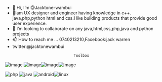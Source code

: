 - 👋 Hi, I’m @Jacktone-wambui
- 👀Iam UX designer and engineer having knowledge in c++. java,php,python html and css.I like building products that provide good user experience.
- 💞️ I’m looking to collaborate on any java,html,css,php,java and python projects
- 📫 How to reach me ... 0740213210,Facebook:jack warren
- twitter:@jacktonewambui
<!---
Jacktone-wambui/Jacktone-wambui is a ✨ special ✨ repository because its `README.md` (this file) appears on your GitHub profile.
You can click the Preview link to take a look at your changes.
--->
                                   Toolbox
![image](https://user-images.githubusercontent.com/91588670/176033861-3644dd32-5293-43aa-89b9-e599f29032b1.png) ![image](https://user-images.githubusercontent.com/91588670/176034136-07cbf737-a77e-4582-a35c-9ec5a2f9f922.png)![image](https://user-images.githubusercontent.com/91588670/176034464-ab2ad0db-1a41-49bf-9a9d-a3b81d1a3feb.png)![image](https://user-images.githubusercontent.com/91588670/176034577-6a64b015-e769-40f7-ad1d-490068f1253b.png)

![php](https://user-images.githubusercontent.com/91588670/181853060-72ac5503-5529-4597-8b27-20db3261732c.png)
![java](https://user-images.githubusercontent.com/91588670/181853238-7d88b19a-9d23-4e59-9759-1f58be60e779.png)
![android](https://user-images.githubusercontent.com/91588670/181853241-e0d1af16-5cdb-4672-8678-50e80504afef.png)![linux](https://user-images.githubusercontent.com/91588670/181853242-041b91eb-807a-4bc0-990c-f16d06c50ee8.png)

